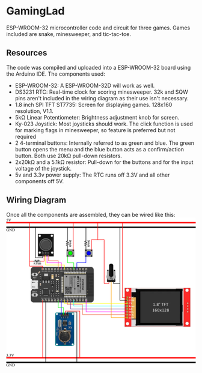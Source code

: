 # GamingLad

ESP-WROOM-32 microcontroller code and circuit for three games. Games included are snake, minesweeper, and tic-tac-toe.

## Resources

The code was compiled and uploaded into a ESP-WROOM-32 board using the Arduino IDE. The components used:

 * ESP-WROOM-32: A ESP-WROOM-32D will work as well.
 * DS3231 RTC: Real-time clock for scoring minesweeper. 32k and SQW pins aren't included in the wiring diagram as their use isn't necessary.
 * 1.8 inch SPI TFT ST7735: Screen for displaying games. 128x160 resolution, V1.1.
 * 5kΩ Linear Potentiometer: Brightness adjustment knob for screen.
 * Ky-023 Joystick: Most joysticks should work. The click function is used for marking flags in minesweeper, so feature is preferred but not required
 * 2 4-terminal buttons: Internally referred to as green and blue. The green button opens the menu and the blue button acts as a confirm/action button. Both use 20kΩ pull-down resistors.
 * 2x20kΩ and a 5.1kΩ resistor: Pull-down for the buttons and for the input voltage of the joystick.
 * 5v and 3.3v power supply: The RTC runs off 3.3V and all other components off 5V.

## Wiring Diagram

Once all the components are assembled, they can be wired like this:
![img](.assets/wiring_diagram.png)
